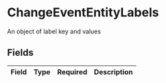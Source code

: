 # ChangeEventEntityLabels

An object of label key and values


## Fields

| Field       | Type        | Required    | Description |
| ----------- | ----------- | ----------- | ----------- |